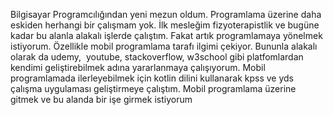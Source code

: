 Bilgisayar Programcılığından yeni mezun oldum. 
Programlama üzerine daha eskiden herhangi bir çalışmam yok.
İlk mesleğim fizyoterapistlik ve bugüne kadar bu
alanla alakalı işlerde çalıştım.
Fakat artık programlamaya yönelmek istiyorum. 
Özellikle mobil programlama tarafı ilgimi çekiyor. 
Bununla alakalı olarak da udemy,  youtube, 
stackoverflow, w3school gibi platfomlardan kendimi 
geliştirebilmek adına yararlanmaya çalışıyorum.
Mobil programlamada ilerleyebilmek için 
kotlin dilini kullanarak kpss ve yds çalışma
uygulaması geliştirmeye çalıştım. 
Mobil programlama üzerine gitmek ve bu alanda 
bir işe girmek istiyorum
